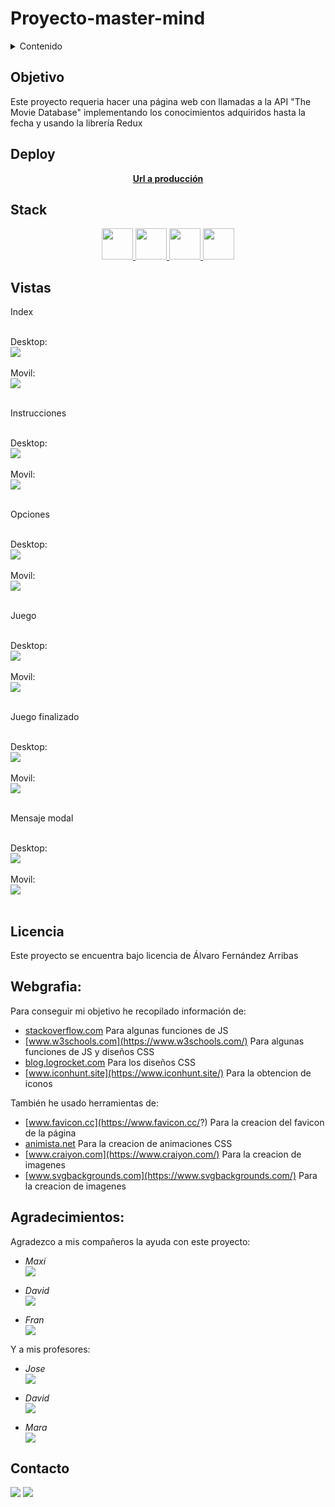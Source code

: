 # Proyecto-master-mind

<details>
  <summary>Contenido</summary>
  <ol>
    <li><a href="#objetivo">Objetivo</a></li>
    <li><a href="#deploy">Deploy</a></li>
    <li><a href="#stack">Stack</a></li>
    <li><a href="#vistas">Vistas</a></li>
    <li><a href="#licencia">Licencia</a></li>
    <li><a href="#webgrafia">Webgrafia</a></li>
    <li><a href="#agradecimientos">Agradecimientos</a></li>
    <li><a href="#contacto">Contacto</a></li>
  </ol>
</details>


## Objetivo 
Este proyecto requeria hacer una página web con llamadas a la API "The Movie Database" implementando los conocimientos adquiridos hasta la fecha y usando la librería Redux
   
  
## Deploy
<div align="center">
    <a href="https://roekan.github.io/FED-13-07-Proyecto-App-TheMovieDB/"><strong>Url a producción </strong></a>
</div>

## Stack
<div align="center">
<a href="https://lenguajehtml.com/">
    <img height="50px" width="auto" src= "https://roekan.github.io/FED-11-01-Proyecto-master-mind/images/lenguajes/html-logo.png"/>
</a>
<a href="https://lenguajecss.com/">
    <img height="50px" width="auto" src= "https://roekan.github.io/FED-11-01-Proyecto-master-mind/images/lenguajes/bootstrap-logo.png"/>
</a>
<a href="https://getbootstrap.com/">
    <img height="50px" width="auto" src= "https://roekan.github.io/FED-11-01-Proyecto-master-mind/images/lenguajes/css-logo.png"/>
</a>
<a href="https://www.javascript.com/">
    <img height="50px" width="auto" src= "https://roekan.github.io/FED-11-01-Proyecto-master-mind/images/lenguajes/js-logo.png"/>
</a>
 </div>

## Vistas


Index<br><br>

Desktop:<br>
<img src="./images/vistas/desktop/index.png"><br><br>
Movil:<br>
<img src="./images/vistas/movil/index.png"><br><br> 


Instrucciones<br><br>

Desktop:<br>
<img src="./images/vistas/desktop/instrucciones.png"><br><br>
Movil:<br>
<img src="./images/vistas/movil/instrucciones.png"><br><br> 


Opciones<br><br>

Desktop:<br>
<img src="./images/vistas/desktop/settings.png"><br><br>
Movil:<br>
<img src="./images/vistas/movil/settings.png"><br><br> 


Juego<br><br>

Desktop:<br>
<img src="./images/vistas/desktop/partida.png"><br><br>
Movil:<br>
<img src="./images/vistas/movil/partida.png"><br><br> 


Juego finalizado<br><br>

Desktop:<br>
<img src="./images/vistas/desktop/partida-finalizada.png"><br><br>
Movil:<br>
<img src="./images/vistas/movil/partida-finalizada.png"><br><br> 


Mensaje modal<br><br>

Desktop:<br>
<img src="./images/vistas/desktop/partida-mensaje-modal.png"><br><br>
Movil:<br>
<img src="./images/vistas/movil/partida-mensaje-modal.png"><br><br> 


## Licencia
Este proyecto se encuentra bajo licencia de Álvaro Fernández Arribas

## Webgrafia:
Para conseguir mi objetivo he recopilado información de:

- [stackoverflow.com](https://stackoverflow.com/) Para algunas funciones de JS
- [www.w3schools.com](https://www.w3schools.com/) Para algunas funciones de JS y diseños CSS
- [blog.logrocket.com](https://blog.logrocket.com/) Para los diseños CSS
- [www.iconhunt.site](https://www.iconhunt.site/) Para la obtencion de iconos


También he usado herramientas de:
- [www.favicon.cc](https://www.favicon.cc/?) Para la creacion del favicon de la página
- [animista.net](https://animista.net/play/basic/swing) Para la creacion de animaciones CSS
- [www.craiyon.com](https://www.craiyon.com/) Para la creacion de imagenes
- [www.svgbackgrounds.com](https://www.svgbackgrounds.com/) Para la creacion de imagenes

## Agradecimientos:

Agradezco a mis compañeros la ayuda con este proyecto:

- *Maxi*  
<a href="https://github.com/Maxigamble/" target="_blank"><img src="./images/github/github-green.svg" target="_blank"></a> 

- *David*  
<a href="https://github.com/DavidTL95/" target="_blank"><img src="./images/github/github-red.svg" target="_blank"></a>

- *Fran*  
<a href="https://www.github.com/userGithub/" target="_blank"><img src="./images/github/github-purple.svg" target="_blank"></a> 

Y a mis profesores:

- *Jose*  
<a href="https://github.com/GeeksHubsAcademy" target="_blank"><img src="./images/github/github-green.svg" target="_blank"></a> 

- *David*  
<a href="https://github.com/GeeksHubsAcademy" target="_blank"><img src="./images/github/github-brown.svg" target="_blank"></a>

- *Mara*  
<a href="https://github.com/GeeksHubsAcademy" target="_blank"><img src="./images/github/github-pink.svg" target="_blank"></a> 

## Contacto

<a href = "mailto:roekan03@gmail.com"><img src="https://img.shields.io/badge/Gmail-C6362C?style=for-the-badge&logo=gmail&logoColor=white" target="_blank"></a>
<a href="https://es.linkedin.com/in/alvaro-fern%C3%A1ndez-arribas-120963223" target="_blank"><img src="https://img.shields.io/badge/-LinkedIn-%230077B5?style=for-the-badge&logo=linkedin&logoColor=white" target="_blank"></a> 

